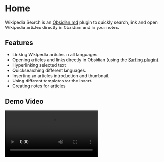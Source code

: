 # Home

Wikipedia Search is an [Obsidian.md](https://obsidian.md/) plugin to quickly search, link and open Wikipedia articles directly in Obsidian and in your notes.

## Features

- Linking Wikipedia articles in all languages.
- Opening articles and links directly in Obsidian (using the [Surfing plugin](https://github.com/PKM-er/Obsidian-Surfing)).
- Hyperlinking selected text.
- Quicksearching different languages.
- Inserting an articles introduction and thumbnail.
- Using different templates for the insert.
- Creating notes for articles.

## Demo Video

<video controls>
<source src="assets/demo.mp4" type="video/mp4">
</video>